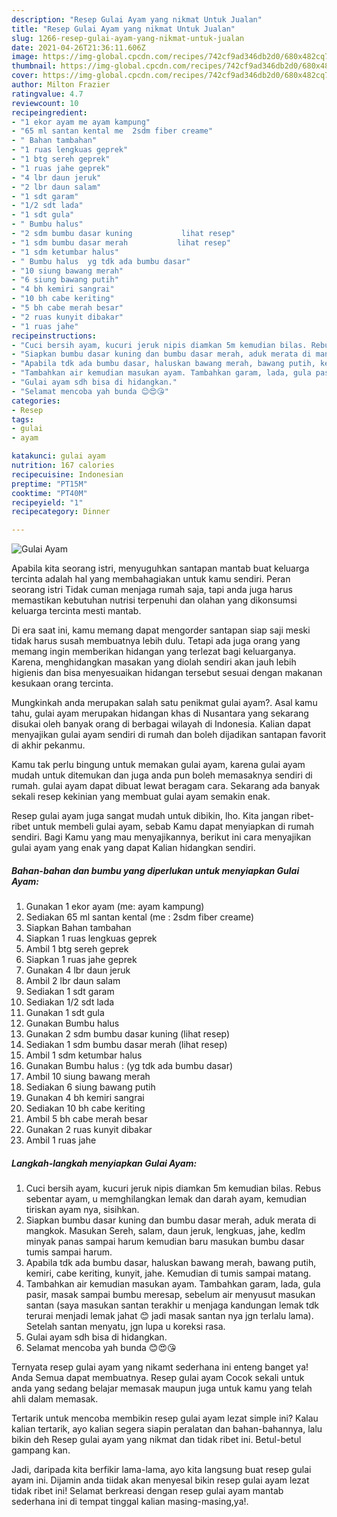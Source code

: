 ```yaml
---
description: "Resep Gulai Ayam yang nikmat Untuk Jualan"
title: "Resep Gulai Ayam yang nikmat Untuk Jualan"
slug: 1266-resep-gulai-ayam-yang-nikmat-untuk-jualan
date: 2021-04-26T21:36:11.606Z
image: https://img-global.cpcdn.com/recipes/742cf9ad346db2d0/680x482cq70/gulai-ayam-foto-resep-utama.jpg
thumbnail: https://img-global.cpcdn.com/recipes/742cf9ad346db2d0/680x482cq70/gulai-ayam-foto-resep-utama.jpg
cover: https://img-global.cpcdn.com/recipes/742cf9ad346db2d0/680x482cq70/gulai-ayam-foto-resep-utama.jpg
author: Milton Frazier
ratingvalue: 4.7
reviewcount: 10
recipeingredient:
- "1 ekor ayam me ayam kampung"
- "65 ml santan kental me  2sdm fiber creame"
- " Bahan tambahan"
- "1 ruas lengkuas geprek"
- "1 btg sereh geprek"
- "1 ruas jahe geprek"
- "4 lbr daun jeruk"
- "2 lbr daun salam"
- "1 sdt garam"
- "1/2 sdt lada"
- "1 sdt gula"
- " Bumbu halus"
- "2 sdm bumbu dasar kuning           lihat resep"
- "1 sdm bumbu dasar merah           lihat resep"
- "1 sdm ketumbar halus"
- " Bumbu halus  yg tdk ada bumbu dasar"
- "10 siung bawang merah"
- "6 siung bawang putih"
- "4 bh kemiri sangrai"
- "10 bh cabe keriting"
- "5 bh cabe merah besar"
- "2 ruas kunyit dibakar"
- "1 ruas jahe"
recipeinstructions:
- "Cuci bersih ayam, kucuri jeruk nipis diamkan 5m kemudian bilas. Rebus sebentar ayam, u memghilangkan lemak dan darah ayam, kemudian tiriskan ayam nya, sisihkan."
- "Siapkan bumbu dasar kuning dan bumbu dasar merah, aduk merata di mangkok. Masukan Sereh, salam, daun jeruk, lengkuas, jahe, kedlm minyak panas sampai harum kemudian baru masukan bumbu dasar tumis sampai harum."
- "Apabila tdk ada bumbu dasar, haluskan bawang merah, bawang putih, kemiri, cabe keriting, kunyit, jahe. Kemudian di tumis sampai matang."
- "Tambahkan air kemudian masukan ayam. Tambahkan garam, lada, gula pasir, masak sampai bumbu meresap, sebelum air menyusut masukan santan (saya masukan santan terakhir u menjaga kandungan lemak tdk terurai menjadi lemak jahat 😊 jadi masak santan nya jgn terlalu lama). Setelah santan menyatu, jgn lupa u koreksi rasa."
- "Gulai ayam sdh bisa di hidangkan."
- "Selamat mencoba yah bunda 😊😍😘"
categories:
- Resep
tags:
- gulai
- ayam

katakunci: gulai ayam 
nutrition: 167 calories
recipecuisine: Indonesian
preptime: "PT15M"
cooktime: "PT40M"
recipeyield: "1"
recipecategory: Dinner

---
```



![Gulai Ayam](https://img-global.cpcdn.com/recipes/742cf9ad346db2d0/680x482cq70/gulai-ayam-foto-resep-utama.jpg)

Apabila kita seorang istri, menyuguhkan santapan mantab buat keluarga tercinta adalah hal yang membahagiakan untuk kamu sendiri. Peran seorang istri Tidak cuman menjaga rumah saja, tapi anda juga harus memastikan kebutuhan nutrisi terpenuhi dan olahan yang dikonsumsi keluarga tercinta mesti mantab.

Di era  saat ini, kamu memang dapat mengorder santapan siap saji meski tidak harus susah membuatnya lebih dulu. Tetapi ada juga orang yang memang ingin memberikan hidangan yang terlezat bagi keluarganya. Karena, menghidangkan masakan yang diolah sendiri akan jauh lebih higienis dan bisa menyesuaikan hidangan tersebut sesuai dengan makanan kesukaan orang tercinta. 



Mungkinkah anda merupakan salah satu penikmat gulai ayam?. Asal kamu tahu, gulai ayam merupakan hidangan khas di Nusantara yang sekarang disukai oleh banyak orang di berbagai wilayah di Indonesia. Kalian dapat menyajikan gulai ayam sendiri di rumah dan boleh dijadikan santapan favorit di akhir pekanmu.

Kamu tak perlu bingung untuk memakan gulai ayam, karena gulai ayam mudah untuk ditemukan dan juga anda pun boleh memasaknya sendiri di rumah. gulai ayam dapat dibuat lewat beragam cara. Sekarang ada banyak sekali resep kekinian yang membuat gulai ayam semakin enak.

Resep gulai ayam juga sangat mudah untuk dibikin, lho. Kita jangan ribet-ribet untuk membeli gulai ayam, sebab Kamu dapat menyiapkan di rumah sendiri. Bagi Kamu yang mau menyajikannya, berikut ini cara menyajikan gulai ayam yang enak yang dapat Kalian hidangkan sendiri.

<!--inarticleads1-->

##### Bahan-bahan dan bumbu yang diperlukan untuk menyiapkan Gulai Ayam:

1. Gunakan 1 ekor ayam (me: ayam kampung)
1. Sediakan 65 ml santan kental (me : 2sdm fiber creame)
1. Siapkan  Bahan tambahan
1. Siapkan 1 ruas lengkuas geprek
1. Ambil 1 btg sereh geprek
1. Siapkan 1 ruas jahe geprek
1. Gunakan 4 lbr daun jeruk
1. Ambil 2 lbr daun salam
1. Sediakan 1 sdt garam
1. Sediakan 1/2 sdt lada
1. Gunakan 1 sdt gula
1. Gunakan  Bumbu halus
1. Gunakan 2 sdm bumbu dasar kuning           (lihat resep)
1. Sediakan 1 sdm bumbu dasar merah           (lihat resep)
1. Ambil 1 sdm ketumbar halus
1. Gunakan  Bumbu halus : (yg tdk ada bumbu dasar)
1. Ambil 10 siung bawang merah
1. Sediakan 6 siung bawang putih
1. Gunakan 4 bh kemiri sangrai
1. Sediakan 10 bh cabe keriting
1. Ambil 5 bh cabe merah besar
1. Gunakan 2 ruas kunyit dibakar
1. Ambil 1 ruas jahe




<!--inarticleads2-->

##### Langkah-langkah menyiapkan Gulai Ayam:

1. Cuci bersih ayam, kucuri jeruk nipis diamkan 5m kemudian bilas. Rebus sebentar ayam, u memghilangkan lemak dan darah ayam, kemudian tiriskan ayam nya, sisihkan.
1. Siapkan bumbu dasar kuning dan bumbu dasar merah, aduk merata di mangkok. Masukan Sereh, salam, daun jeruk, lengkuas, jahe, kedlm minyak panas sampai harum kemudian baru masukan bumbu dasar tumis sampai harum.
1. Apabila tdk ada bumbu dasar, haluskan bawang merah, bawang putih, kemiri, cabe keriting, kunyit, jahe. Kemudian di tumis sampai matang.
1. Tambahkan air kemudian masukan ayam. Tambahkan garam, lada, gula pasir, masak sampai bumbu meresap, sebelum air menyusut masukan santan (saya masukan santan terakhir u menjaga kandungan lemak tdk terurai menjadi lemak jahat 😊 jadi masak santan nya jgn terlalu lama). Setelah santan menyatu, jgn lupa u koreksi rasa.
1. Gulai ayam sdh bisa di hidangkan.
1. Selamat mencoba yah bunda 😊😍😘




Ternyata resep gulai ayam yang nikamt sederhana ini enteng banget ya! Anda Semua dapat membuatnya. Resep gulai ayam Cocok sekali untuk anda yang sedang belajar memasak maupun juga untuk kamu yang telah ahli dalam memasak.

Tertarik untuk mencoba membikin resep gulai ayam lezat simple ini? Kalau kalian tertarik, ayo kalian segera siapin peralatan dan bahan-bahannya, lalu bikin deh Resep gulai ayam yang nikmat dan tidak ribet ini. Betul-betul gampang kan. 

Jadi, daripada kita berfikir lama-lama, ayo kita langsung buat resep gulai ayam ini. Dijamin anda tiidak akan menyesal bikin resep gulai ayam lezat tidak ribet ini! Selamat berkreasi dengan resep gulai ayam mantab sederhana ini di tempat tinggal kalian masing-masing,ya!.

